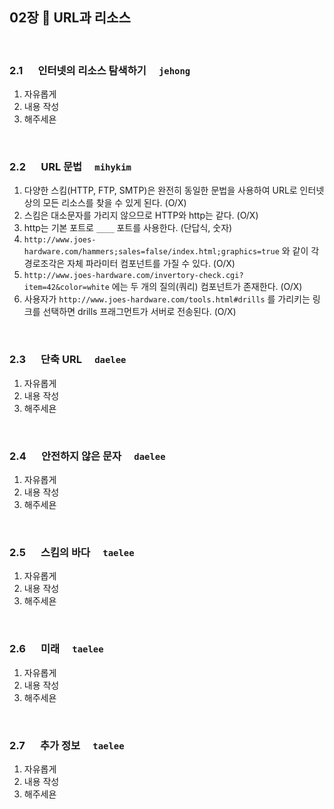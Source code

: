 ## 02장 :octopus:  URL과 리소스
<br>

### 2.1 　 인터넷의 리소스 탐색하기　 `jehong`
1. 자유롭게
1. 내용 작성
1. 해주세욘
<br>

### 2.2 　 URL 문법　 `mihykim`
1. 다양한 스킴(HTTP, FTP, SMTP)은 완전히 동일한 문법을 사용하여 URL로 인터넷상의 모든 리소스를 찾을 수 있게 된다. (O/X)
1. 스킴은 대소문자를 가리지 않으므로 HTTP와 http는 같다. (O/X)
1. http는 기본 포트로 `____` 포트를 사용한다. (단답식, 숫자)
1. `http://www.joes-hardware.com/hammers;sales=false/index.html;graphics=true` 와 같이 각 경로조각은 자체 파라미터 컴포넌트를 가질 수 있다. (O/X)
1. `http://www.joes-hardware.com/invertory-check.cgi?item=42&color=white` 에는 두 개의 질의(쿼리) 컴포넌트가 존재한다. (O/X)
1. 사용자가 `http://www.joes-hardware.com/tools.html#drills` 를 가리키는 링크를 선택하면 drills 프래그먼트가 서버로 전송된다. (O/X)
<br>

### 2.3 　 단축 URL　 `daelee`
1. 자유롭게
1. 내용 작성
1. 해주세욘
<br>

### 2.4 　 안전하지 않은 문자　 `daelee`
1. 자유롭게
1. 내용 작성
1. 해주세욘
<br>

### 2.5 　 스킴의 바다　 `taelee`
1. 자유롭게
1. 내용 작성
1. 해주세욘
<br>

### 2.6 　 미래　 `taelee`
1. 자유롭게
1. 내용 작성
1. 해주세욘
<br>

### 2.7 　 추가 정보　 `taelee`
1. 자유롭게
1. 내용 작성
1. 해주세욘
<br>

